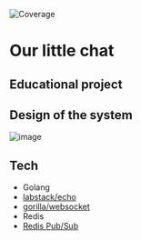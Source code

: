 ![Coverage][coverage_badge]

# Our little chat
## Educational project

## Design of the system

![image](https://github.com/vr009/our-little-chat/assets/55545103/19179c36-9c2a-44f7-af94-890f410d5355)

## Tech

- Golang
- [labstack/echo](https://github.com/labstack/echo)
- [gorilla/websocket](https://github.com/gorilla/websocket)
- Redis
- [Redis Pub/Sub](https://redis.io/docs/interact/pubsub/)
<!-- Coverage Comment:Begin -->
[coverage_badge]: https://img.shields.io/badge/Coverage-29%25-yellow.svg?style=flat
<!-- Coverage Comment:End -->
